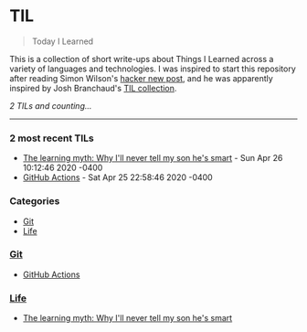# TIL
> Today I Learned

This is a collection of short write-ups about Things I Learned across a 
variety of languages and technologies. I was inspired to start this
repository after reading Simon Wilson's [hacker new post][1], and he was
apparently inspired by Josh Branchaud's [TIL collection][2].


_2 TILs and counting..._

---

### 2 most recent TILs

- [The learning myth: Why I'll never tell my son he's smart](Life/The-learning-myth-Why-I'll-never-tell-my-son-he's-smart.md) - Sun Apr 26 10:12:46 2020 -0400
- [GitHub Actions](Git/GitHub-Actions.md) - Sat Apr 25 22:58:46 2020 -0400

### Categories

- [Git](#Git)
- [Life](#Life)

### [Git](#Git)
- [GitHub Actions](Git/GitHub-Actions.md)

### [Life](#Life)
- [The learning myth: Why I'll never tell my son he's smart](Life/The-learning-myth-Why-I'll-never-tell-my-son-he's-smart.md)

[1]: https://simonwillison.net/2020/Apr/20/self-rewriting-readme/
[2]: https://github.com/jbranchaud/til

